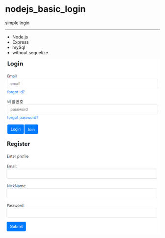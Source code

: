 # nodejs_basic_login

simple login

---

- Node.js
- Express
- mySql
- without sequelize

![login](./public/img/Login.PNG)
![login](./public/img/register.PNG)
